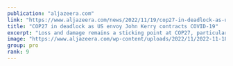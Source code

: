 ```yaml
---
publication: "aljazeera.com"
link: "https://www.aljazeera.com/news/2022/11/19/cop27-in-deadlock-as-us-envoy-john-kerry-contracts-covid-19"
title: "COP27 in deadlock as US envoy John Kerry contracts COVID-19"
excerpt: "Loss and damage remains a sticking point at COP27, particularly how to compensate poor countries hit by climate change."
image: "https://www.aljazeera.com/wp-content/uploads/2022/11/2022-11-18T202556Z_429112739_RC2KHX9WHIE4_RTRMADP_3_CLIMATE-UN-KERRY-COVID.jpg?resize=1920%2C1440"
group: pro
rank: 9
---
```

